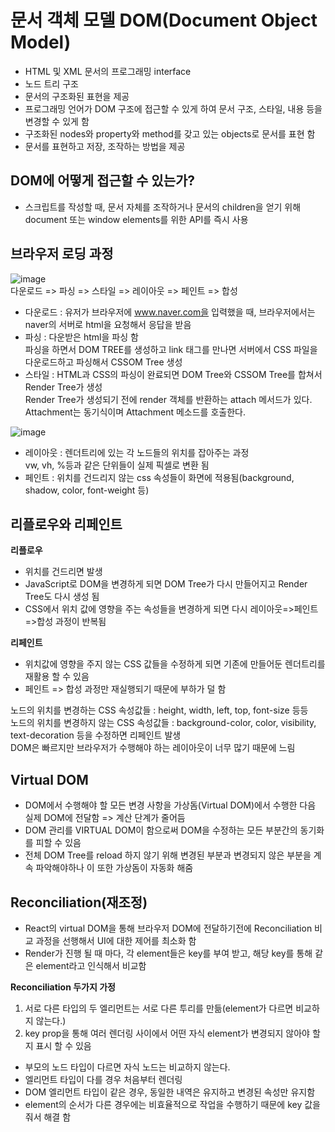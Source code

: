 # 문서 객체 모델 DOM(Document Object Model)
- HTML 및 XML 문서의 프로그래밍 interface
- 노드 트리 구조
- 문서의 구조화된 표현을 제공
- 프로그래밍 언어가 DOM 구조에 접근할 수 있게 하여 문서 구조, 스타일, 내용 등을 변경할 수 있게 함
- 구조화된 nodes와 property와 method를 갖고 있는 objects로 문서를 표현 함
- 문서를 표현하고 저장, 조작하는 방법을 제공

## DOM에 어떻게 접근할 수 있는가?
- 스크립트를 작성할 때, 문서 자체를 조작하거나 문서의 children을 얻기 위해 document 또는 window elements를 위한 API를 즉시 사용

## 브라우저 로딩 과정
![image](https://user-images.githubusercontent.com/46592018/143456987-42968994-559d-4d13-b0ea-0115402c2772.png)<br>
다운로드 => 파싱 => 스타일 => 레이아웃 => 페인트 => 합성
- 다운로드 : 유저가 브라우저에 www.naver.com을 입력했을 때, 브라우저에서는 naver의 서버로 html을 요청해서 응답을 받음
- 파싱 : 다운받은 html을 파싱 함<br>
         파싱을 하면서 DOM TREE를 생성하고 link 태그를 만나면 서버에서 CSS 파일을 다운로드하고 파싱해서 CSSOM Tree 생성
- 스타일 : HTML과 CSS의 파싱이 완료되면 DOM Tree와 CSSOM Tree를 합쳐서 Render Tree가 생성<br>
Render Tree가 생성되기 전에 render 객체를 반환하는 attach 메서드가 있다.<br>
Attachment는 동기식이며 Attachment 메소드를 호출한다.<br>

![image](https://user-images.githubusercontent.com/46592018/143456205-4e812623-6055-4b84-82f6-bd1d3fb099b7.png)
- 레이아웃 : 렌더트리에 있는 각 노드들의 위치를 잡아주는 과정<br>
            vw, vh, %등과 같은 단위들이 실제 픽셀로 변환 됨
- 페인트 : 위치를 건드리지 않는 css 속성들이 화면에 적용됨(background, shadow, color, font-weight 등)

## 리플로우와 리페인트
**리플로우**
- 위치를 건드리면 발생
- JavaScript로 DOM을 변경하게 되면 DOM Tree가 다시 만들어지고 Render Tree도 다시 생성 됨
- CSS에서 위치 값에 영향을 주는 속성들을 변경하게 되면 다시 레이아웃=>페인트=>합성 과정이 반복됨

**리페인트**
- 위치값에 영향을 주지 않는 CSS 값들을 수정하게 되면 기존에 만들어둔 렌더트리를 재활용 할 수 있음
- 페인트 => 합성 과정만 재실행되기 때문에 부하가 덜 함

노드의 위치를 변경하는 CSS 속성값들 : height, width, left, top, font-size 등등<br>
노드의 위치를 변경하지 않는 CSS 속성값들 : background-color, color, visibility, text-decoration 등을 수정하면 리페인트 발생<br>
DOM은 빠르지만 브라우저가 수행해야 하는 레이아웃이 너무 많기 때문에 느림

## Virtual DOM
- DOM에서 수행해야 할 모든 변경 사항을 가상돔(Virtual DOM)에서 수행한 다음 실제 DOM에 전달함 => 계산 단계가 줄어듬
- DOM 관리를 VIRTUAL DOM이 함으로써 DOM을 수정하는 모든 부분간의 동기화를 피할 수 있음
- 전체 DOM Tree를 reload 하지 않기 위해 변경된 부분과 변경되지 않은 부분을 계속 파악해야하나 이 또한 가상돔이 자동화 해줌

## Reconciliation(재조정)
- React의 virtual DOM을 통해 브라우저 DOM에 전달하기전에 Reconciliation 비교 과정을 선행해서 UI에 대한 제어를 최소화 함
- Render가 진행 될 때 마다, 각 element들은 key를 부여 받고, 해당 key를 통해 같은 element라고 인식해서 비교함

**Reconciliation 두가지 가정**
1. 서로 다른 타입의 두 엘리먼트는 서로 다른 투리를 만듦(element가 다르면 비교하지 않는다.)
2. key prop을 통해 여러 렌더링 사이에서 어떤 자식 element가 변경되지 않아야 할지 표시 할 수 있음

- 부모의 노드 타입이 다르면 자식 노드는 비교하지 않는다.
- 엘리먼트 타입이 다를 경우 처음부터 렌더링
- DOM 엘리먼트 타입이 같은 경우, 동일한 내역은 유지하고 변경된 속성만 유지함
- element의 순서가 다른 경우에는 비효율적으로 작업을 수행하기 때문에 key 값을 줘서 해결 함
